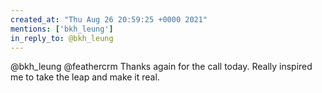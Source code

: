 ```yaml
---
created_at: "Thu Aug 26 20:59:25 +0000 2021"
mentions: ['bkh_leung']
in_reply_to: @bkh_leung
---
```


@bkh_leung @feathercrm Thanks again for the call today. Really inspired me to take the leap and make it real.